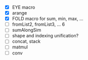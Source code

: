 - [x] EYE macro
- [x] arange
- [x] FOLD macro for sum, min, max, ...
- [ ] fromList2, fromList3, ... 6
- [ ] sumAlongSim
- [ ] shape and indexing unification?
- [ ] concat, stack
- [ ] matmul
- [ ] conv
